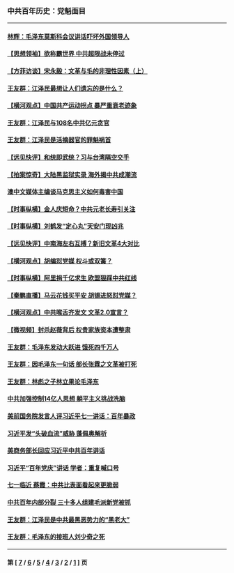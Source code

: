 ### 中共百年历史：党魁面目
---
#### [林辉：毛泽东莫斯科会议讲话吓坏外国领导人](../../pages/nf1176107/n13917931.md?04250430) 
#### [【思想领袖】欲称霸世界 中共超限战未停过](../../pages/nf1176107/n13745142.md?04250430) 
#### [【方菲访谈】宋永毅：文革与毛的非理性因素（上）](../../pages/nf1176107/n13469956.md?04250430) 
#### [王友群：江泽民最想让人们遗忘的是什么？](../../pages/nf1176107/n13408949.md?04250430) 
#### [【横河观点】中国共产运动拐点 暴严重衰老迹象](../../pages/nf1176107/n13388333.md?04250430) 
#### [王友群：江泽民与108名中共亿元贪官](../../pages/nf1176107/n13352358.md?04250430) 
#### [王友群：江泽民是活摘器官的罪魁祸首](../../pages/nf1176107/n13336903.md?04250430) 
#### [【远见快评】和统即武统？习与台湾隔空交手](../../pages/nf1176107/n13297739.md?04250430) 
#### [【拍案惊奇】大陆黑监狱实录 海外揭中共成潮流](../../pages/nf1176107/n13288853.md?04250430) 
#### [澳中文媒体主编谈马克思主义如何毒害中国](../../pages/nf1176107/n13257387.md?04250430) 
#### [【时事纵横】金人庆短命？中共元老长寿引关注](../../pages/nf1176107/n13217934.md?04250430) 
#### [【时事纵横】刘鹤发“定心丸”天安门现凶兆](../../pages/nf1176107/n13215416.md?04250430) 
#### [【远见快评】中南海左右互搏？新旧文革4大对比](../../pages/nf1176107/n13214745.md?04250430) 
#### [【横河观点】胡编怼党媒 权斗或双簧？](../../pages/nf1176107/n13210864.md?04250430) 
#### [【时事纵横】阿里捐千亿求生 欧盟狠踩中共红线](../../pages/nf1176107/n13206431.md?04250430) 
#### [【秦鹏直播】马云花钱买平安 胡锡进怒怼党媒？](../../pages/nf1176107/n13206392.md?04250430) 
#### [【横河观点】中共喉舌齐发文 文革2.0宣言？](../../pages/nf1176107/n13201248.md?04250430) 
#### [【微视频】封杀赵薇背后 权贵家族资本遭整肃](../../pages/nf1176107/n13197798.md?04250430) 
#### [王友群：毛泽东发动大跃进 饿死四千万人](../../pages/nf1176107/n13177158.md?04250430) 
#### [王友群：因毛泽东一句话 部长张霖之文革被打死](../../pages/nf1176107/n13161711.md?04250430) 
#### [王友群：林彪之子林立果论毛泽东](../../pages/nf1176107/n13128622.md?04250430) 
#### [中共加强控制14亿人思想 躺平主义挑战洗脑](../../pages/nf1176107/n13094299.md?04250430) 
#### [美前国务院发言人评习近平七一讲话：百年暴政](../../pages/nf1176107/n13066986.md?04250430) 
#### [习近平发“头破血流”威胁 蓬佩奥解析](../../pages/nf1176107/n13063604.md?04250430) 
#### [美商务部长回应习近平中共百年讲话](../../pages/nf1176107/n13062903.md?04250430) 
#### [习近平“百年党庆”讲话 学者：重复喊口号](../../pages/nf1176107/n13061411.md?04250430) 
#### [七一临近 蔡霞：中共比表面看起来更脆弱](../../pages/nf1176107/n13056418.md?04250430) 
#### [中共百年内部分裂 三十多人组建毛派新党被抓](../../pages/nf1176107/n13044023.md?04250430) 
#### [王友群：江泽民是中共最黑恶势力的“黑老大”](../../pages/nf1176107/n13022180.md?04250430) 
#### [王友群：毛泽东的接班人刘少奇之死](../../pages/nf1176107/n12991772.md?04250430) 

---
#### 第 [ [7](./7.md?04250430) / [6](./6.md?04250430) / [5](./5.md?04250430) / [4](./4.md?04250430) / [3](./3.md?04250430) / [2](./2.md?04250430) / [1](./1.md?04250430) ] 页
